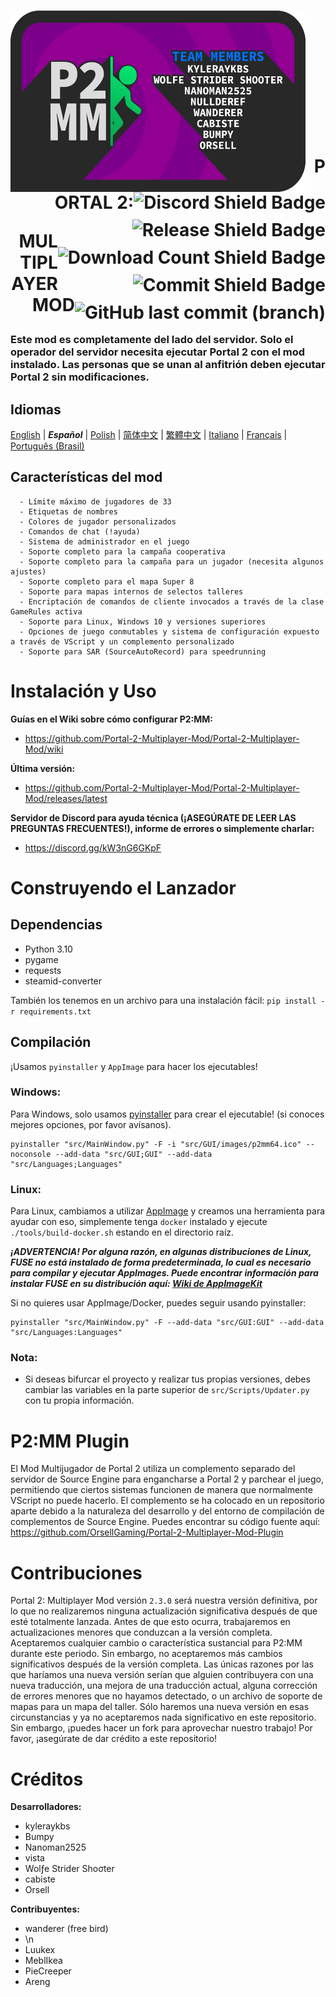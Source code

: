 <h1>
    <img src="https://github.com/Portal-2-Multiplayer-Mod/P2MM-ART/blob/e56d8c209eb3f143bb0607dc1e59730e517ecca6/Banners/P2MMBannerREADME.png?raw=true" alt="P2MMBannerREADME" width="472" height="290" align="left">
    <a href="https://discord.gg/nXRygGNxyK" target="_blank">
        <img src="https://img.shields.io/discord/839651379034193920?color=blue&label=Discord%20Users&style=for-the-badge&logo=discord&logoWidth=20"
                alt="Discord Shield Badge" style="margin-bottom: 10px;" align="right">
    </a>
    <br>
    <a href="https://github.com/Portal-2-Multiplayer-Mod/Portal-2-Multiplayer-Mod/releases/latest">
        <img src="https://img.shields.io/github/release-date/Portal-2-Multiplayer-Mod/Portal-2-Multiplayer-Mod?color=red&label=Latest%20Release&style=for-the-badge"
                alt="Release Shield Badge" style="margin-bottom: 10px;" align="right">
    </a>
    <br>
    <img src="https://img.shields.io/github/downloads/Portal-2-Multiplayer-Mod/Portal-2-Multiplayer-Mod/total?style=for-the-badge&label=TOTAL%20DOWNLOAD%20COUNT"
            alt="Download Count Shield Badge" style="margin-bottom: 10px;" align="right">
    </a>
    <br>
    <a href="https://github.com/Portal-2-Multiplayer-Mod/Portal-2-Multiplayer-Mod/commits/main">
        <img src="https://img.shields.io/github/last-commit/Portal-2-Multiplayer-Mod/Portal-2-Multiplayer-Mod?label=LAST%20COMMIT%20(MAIN)&style=for-the-badge"
                alt="Commit Shield Badge" style="margin-bottom: 10px;" align="right">
    </a>
    <br>
    <a href="https://github.com/Portal-2-Multiplayer-Mod/Portal-2-Multiplayer-Mod/commits/dev">
        <img src="https://img.shields.io/github/last-commit/Portal-2-Multiplayer-Mod/Portal-2-Multiplayer-Mod/dev?style=for-the-badge&label=LAST%20COMMIT%20(DEV)&color=%2334a5eb"
                alt="GitHub last commit (branch)" align="right">
    </a>
    <br>
    <br>
    <p align="right">PORTAL 2:</p>
    <p align="right">MULTIPLAYER MOD</p>
</h1>

### Este mod es completamente del lado del servidor. Solo el operador del servidor necesita ejecutar Portal 2 con el mod instalado. Las personas que se unan al anfitrión deben ejecutar Portal 2 sin modificaciones.

## Idiomas

[English](README.md) | **_Español_** | [Polish](README.pl.md) | [简体中文](README.zh-CN.md) | [繁體中文](README.zh-TW.md) | [Italiano](README.it.md) | [Français](README.fr.md) | [Português (Brasil)](README.pt_BR.md)

## Características del mod

```
  - Límite máximo de jugadores de 33
  - Etiquetas de nombres
  - Colores de jugador personalizados
  - Comandos de chat (!ayuda)
  - Sistema de administrador en el juego
  - Soporte completo para la campaña cooperativa
  - Soporte completo para la campaña para un jugador (necesita algunos ajustes)
  - Soporte completo para el mapa Super 8
  - Soporte para mapas internos de selectos talleres
  - Encriptación de comandos de cliente invocados a través de la clase GameRules activa
  - Soporte para Linux, Windows 10 y versiones superiores
  - Opciones de juego conmutables y sistema de configuración expuesto a través de VScript y un complemento personalizado
  - Soporte para SAR (SourceAutoRecord) para speedrunning
```

# Instalación y Uso

**Guías en el Wiki sobre cómo configurar P2:MM:**

- <https://github.com/Portal-2-Multiplayer-Mod/Portal-2-Multiplayer-Mod/wiki>

**Última versión:**

- <https://github.com/Portal-2-Multiplayer-Mod/Portal-2-Multiplayer-Mod/releases/latest>

**Servidor de Discord para ayuda técnica (¡ASEGÚRATE DE LEER LAS PREGUNTAS FRECUENTES!), informe de errores o simplemente charlar:**

- <https://discord.gg/kW3nG6GKpF>

# Construyendo el Lanzador

## Dependencias

- Python 3.10
- pygame
- requests
- steamid-converter

También los tenemos en un archivo para una instalación fácil: `pip install -r requirements.txt`

## Compilación

¡Usamos `pyinstaller` y `AppImage` para hacer los ejecutables!

### Windows:

Para Windows, solo usamos [pyinstaller](https://pypi.org/project/pyinstaller/) para crear el ejecutable! (si conoces mejores opciones, por favor avísanos).

```shell
pyinstaller "src/MainWindow.py" -F -i "src/GUI/images/p2mm64.ico" --noconsole --add-data "src/GUI;GUI" --add-data "src/Languages;Languages"
```

### Linux:

Para Linux, cambiamos a utilizar [AppImage](https://appimage.org/) y creamos una herramienta para ayudar con eso, simplemente tenga `docker` instalado y ejecute `./tools/build-docker.sh` estando en el directorio raíz.

***¡ADVERTENCIA! Por alguna razón, en algunas distribuciones de Linux, FUSE no está instalado de forma predeterminada, lo cual es necesario para compilar y ejecutar AppImages. Puede encontrar información para instalar FUSE en su distribución aquí: [Wiki de AppImageKit](https://github.com/AppImage/AppImageKit/wiki/FUSE)***

Si no quieres usar AppImage/Docker, puedes seguir usando pyinstaller:

```shell
pyinstaller "src/MainWindow.py" -F --add-data "src/GUI:GUI" --add-data "src/Languages:Languages"
```

### Nota:

- Si deseas bifurcar el proyecto y realizar tus propias versiones, debes cambiar las variables en la parte superior de `src/Scripts/Updater.py` con tu propia información.

# P2:MM Plugin

El Mod Multijugador de Portal 2 utiliza un complemento separado del servidor de Source Engine para engancharse a Portal 2 y parchear el juego, permitiendo que ciertos sistemas funcionen de manera que normalmente VScript no puede hacerlo. El complemento se ha colocado en un repositorio aparte debido a la naturaleza del desarrollo y del entorno de compilación de complementos de Source Engine. Puedes encontrar su código fuente aquí: <https://github.com/OrsellGaming/Portal-2-Multiplayer-Mod-Plugin>

# Contribuciones

Portal 2: Multiplayer Mod versión `2.3.0` será nuestra versión definitiva, por lo que no realizaremos ninguna actualización significativa después de que esté totalmente lanzada. Antes de que esto ocurra, trabajaremos en actualizaciones menores que conduzcan a la versión completa. Aceptaremos cualquier cambio o característica sustancial para P2:MM durante este periodo. Sin embargo, no aceptaremos más cambios significativos después de la versión completa. Las únicas razones por las que haríamos una nueva versión serían que alguien contribuyera con una nueva traducción, una mejora de una traducción actual, alguna corrección de errores menores que no hayamos detectado, o un archivo de soporte de mapas para un mapa del taller. Sólo haremos una nueva versión en esas circunstancias y ya no aceptaremos nada significativo en este repositorio. Sin embargo, ¡puedes hacer un fork para aprovechar nuestro trabajo! Por favor, ¡asegúrate de dar crédito a este repositorio!

# Créditos

**Desarrolladores:**

- kyleraykbs
- Bumpy
- Nanoman2525
- vista
- Wolƒe Strider Shoσter
- cabiste
- Orsell

**Contribuyentes:**

- wanderer (free bird)
- \n
- Luukex
- MeblIkea
- PieCreeper
- Areng
